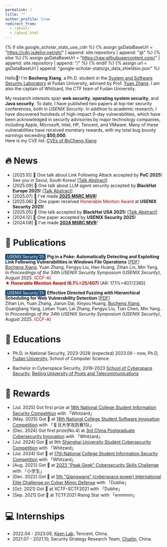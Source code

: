 ```yaml
---
permalink: /
title: ""
author_profile: true
redirect_from: 
  - /about/
  - /about.html
---
```


{% if site.google_scholar_stats_use_cdn %}
{% assign gsDataBaseUrl = "https://cdn.jsdelivr.net/gh/" | append: site.repository | append: "@" %}
{% else %}
{% assign gsDataBaseUrl = "https://raw.githubusercontent.com/" | append: site.repository | append: "/" %}
{% endif %}
{% assign url = gsDataBaseUrl | append: "google-scholar-stats/gs_data_shieldsio.json" %}

<span class='anchor' id='about-me'></span>

Hello👋! I'm <strong>Bocheng Xiang</strong>, a Ph.D. student in the
<a href="https://secsys.fudan.edu.cn/">System and Software Security Laboratory</a>
at Fudan University, advised by Prof. <a href="https://yuanxzhang.github.io/">Yuan Zhang</a>.
I am also the captain of Whitzard, the CTF team of Fudan University.

My research interests span <strong>web security</strong>, <strong>operating system security</strong>, and <strong>Java security</strong>. To date, I have published two papers at top-tier security conferences, both in <em>USENIX Security</em>. In addition to academic research, I have discovered hundreds of high-impact 0-day vulnerabilities, which have been acknowledged in security advisories by major technology companies, including Apple, Microsoft, Intel, HP, Tencent, and VMware. Many of these vulnerabilities have received monetary rewards, with my total bug bounty earnings exceeding <strong>$50,000</strong>.  
Here is my CVE list: [CVEs of BoCheng Xiang](https://github.com/crisprss/CVEs)

# 🔥 News
- [2025.10]  🎉 One talk about Link Following Attack accepted by <strong>PoC 2025</strong>! See you in Seoul, South Korea! [[Talk Abstract](https://powerofcommunity.net/2025/talk/bocheng-xiang-heechan-kim.html)]
- [2025.09]  🎉 One talk about LLM agent security accepted by <strong>BlackHat Europe 2025</strong>! [[Talk Abstract](https://www.blackhat.com/eu-25/briefings/schedule/index.html#make-agent-defeat-agent-automatic-detection-of-taint-style-vulnerabilities-in-llm-based-agents-48117)]
- [2025.07]  🎉 I've made <a href="https://msrc.microsoft.com/blog/2025/07/congratulations-to-the-msrc-2025-most-valuable-security-researchers/"><strong>2025 MSRC MVR</strong></a>!
- [2025.06]  🎉 One paper received <font color="#B00C00">Honerable Mention Award</font> at <strong>USENIX Security 2025</strong>!
- [2025.05]  🎉 One talk accepted by <strong>BlackHat USA 2025</strong>! [[Talk Abstract](https://www.blackhat.com/us-25/briefings/schedule/#detecting-taint-style-vulnerabilities-in-microservice-structured-web-applications-46427)]
- [2024.12]  🎉 One paper accepted by <strong>USENIX Security 2025</strong>!
- [2024.08]  🎉 I've made <a href="https://msrc.microsoft.com/blog/2024/08/congratulations-to-the-msrc-2024-most-valuable-security-researchers/"><strong>2024 MSRC MVR</strong></a>!


# 📝 Publications 
<span style="background-color:#1f4e78; color:white; padding:2px 6px; border-radius:4px; font-size:0.9em;">USENIX Security'25</span> **Pig in a Poke: Automatically Detecting and Exploiting Link Following Vulnerabilities in Windows File Operations** [[PDF](/paper/linkzard-security25.pdf)]  
<u>Bocheng Xiang</u>, Yuan Zhang, Fengyu Liu, Hao Huang, Zihan Lin, Min Yang.  
*In Proceedings of the 34th USENIX Security Symposium (USENIX Security)*, August 2025. <span style="color:#b30000;">(CCF-A)</span>  
**<font color="#B00C00">&#9733; Honerable Mention Award (6.1%=25/407)</font>** [AR: 17.1%=407/2385]

<span style="background-color:#1f4e78; color:white; padding:2px 6px; border-radius:4px; font-size:0.9em;">USENIX Security'25</span> **Effective Directed Fuzzing with Hierarchical Scheduling for Web Vulnerability Detection** [[PDF](/paper/WDFuzz-security25.pdf)]  
Zihan Lin, Yuan Zhang, Jiarun Dai, Xinyou Huang, <u>Bocheng Xiang</u>, Guangliang Yang, Letian Yuan, Lei Zhang, Fengyu Liu, Tian Chen, Min Yang.  
*In Proceedings of the 34th USENIX Security Symposium (USENIX Security)*, August 2025. <span style="color:#b30000;">(CCF-A)</span> 

<!-- # 🎖 Honors and Awards
- *2025.05*: Distinguished Paper Award, S&P 2025 (<1% submission)
 
- *2022.09*: 1st Place of The 13th National College Student Information Security Contest (Final Round) 🏆
-->

# 📖 Educations
- Ph.D. in National Security, 2023-2028 <em>(expected)</em>
2023.09 - now, Ph.D, <a href="https://www.fudan.edu.cn/">Fudan University</a>, School of Computer Science.

- Bachelor in Cyberspace Security, 2019-2023
<a href="https://scss.bupt.edu.cn/">School of Cyberspace Security</a>, <a href="https://www.bupt.edu.cn/">Beijing University of Posts and Telecommunications</a>

# 🏅 Rewards
- [Jul. 2025] Got first prize at <a href="http://www.ciscn.cn/upload/file/20250723/1753252788961904.pdf">18th National College Student Information Security Competition</a> with 「Whitzard」
- [May. 2025] Got 🏅 at <a href="http://www.ccsssc.com/notice?id=1924760535486386176">18th National College Student Software Innovation Competition</a> with 「复旦大学攻防赛1队」
- [Dec. 2024] Got first prize(No.4) at <a href="https://cpipc.acge.org.cn/sysFile/downFile.do?fileId=3955890483b04ef59f15fccb89d4a535">3rd China Postgraduate Cybersecurity Innovation</a> with 「Whitzard」
- [Jul. 2024] Got 🥉 at 9th <a href="https://shwas.dhu.edu.cn/2024/0704/c23272a348194/page.htm">Shanghai University Student Cybersecurity Competition</a> with 「Whitzard」
- [Jul. 2024] Got 🥉 at <a href="http://www.ciscn.cn/announcement/view/357">17th National College Student Information Security Competition</a> with 「Whitzard」
- [Aug. 2023] Got 🏅 at <a href="https://www.freebuf.com/news/376231.html">2023 "Peak Geek" Cybersecurity Skills Challenge</a> with 「小学生」
- [Dec. 2022] Got 🏅 at <a href="https://mp.weixin.qq.com/s/qyvl5Ny6zWCA5n1cEItEfQ">5th "Qiangwang" (cyberspace power) International Elite Challenge on Cyber Mimic Defense</a> with 「Dubhe」
- [Oct. 2021] Got 🏅 at XCTF-SCTF2021 with 「Dubhe」
- [Sep. 2021] Got 🥈 at TCTF2021 Rising Star with 「emmmm」


# 💻 Internships
- 2022.04 - 2023.09, <a href="https://keenlab.tencent.com/">Keen Lab</a>, Tencent, China.
- 2021.07 - 2021.10, Security Strategy Research Team, <a href="https://www.chaitin.cn/">Chaitin</a>, China.
